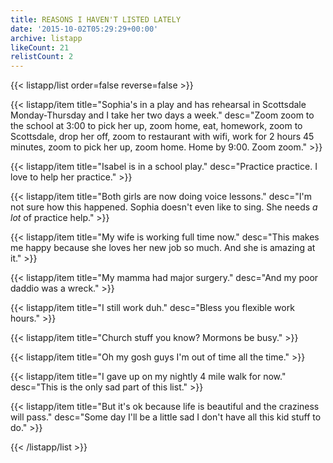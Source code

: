 ```yaml
---
title: REASONS I HAVEN'T LISTED LATELY
date: '2015-10-02T05:29:29+00:00'
archive: listapp
likeCount: 21
relistCount: 2
---
```


{{< listapp/list order=false reverse=false >}}

   {{< listapp/item title="Sophia's in a play and has rehearsal in Scottsdale Monday-Thursday and I take her two days a week."
      desc="Zoom zoom to the school at 3:00 to pick her up, zoom home, eat, homework, zoom to Scottsdale, drop her off, zoom to restaurant with wifi, work for 2 hours 45 minutes, zoom to pick her up, zoom home. Home by 9:00. Zoom zoom." >}}

   {{< listapp/item title="Isabel is in a school play."
      desc="Practice practice. I love to help her practice." >}}

   {{< listapp/item title="Both girls are now doing voice lessons."
      desc="I'm not sure how this happened. Sophia doesn't even like to sing. She needs *a lot* of practice help." >}}

   {{< listapp/item title="My wife is working full time now."
      desc="This makes me happy because she loves her new job so much. And she is amazing at it." >}}

   {{< listapp/item title="My mamma had major surgery."
      desc="And my poor daddio was a wreck." >}}

   {{< listapp/item title="I still work duh."
      desc="Bless you flexible work hours." >}}

   {{< listapp/item title="Church stuff you know? Mormons be busy." >}}

   {{< listapp/item title="Oh my gosh guys I'm out of time all the time." >}}

   {{< listapp/item title="I gave up on my nightly 4 mile walk for now."
      desc="This is the only sad part of this list." >}}

   {{< listapp/item title="But it's ok because life is beautiful and the craziness will pass."
      desc="Some day I'll be a little sad I don't have all this kid stuff to do." >}}

{{< /listapp/list >}}
